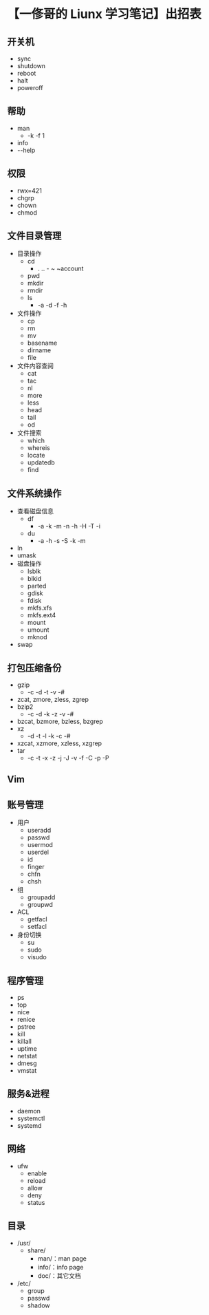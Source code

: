 # 【一俢哥的 Liunx 学习笔记】出招表

## 开关机
* sync
* shutdown
* reboot
* halt
* poweroff

## 帮助
* man
    * -k -f 1 
* info
* --help

## 权限
* rwx=421
* chgrp
* chown
* chmod

## 文件目录管理
* 目录操作
    * cd
        * . .. - ~ ~account
    * pwd
    * mkdir
    * rmdir
    * ls
        * -a -d -f -h
* 文件操作
    * cp
    * rm
    * mv
    * basename
    * dirname
    * file
* 文件内容查阅
    * cat
    * tac
    * nl
    * more
    * less
    * head
    * tail
    * od
* 文件搜索
    * which
    * whereis
    * locate
    * updatedb
    * find

## 文件系统操作
* 查看磁盘信息
    * df
        * -a -k -m -n -h -H -T -i
    * du
        * -a -h -s -S -k -m
* ln
* umask
* 磁盘操作
    * lsblk
    * blkid
    * parted
    * gdisk
    * fdisk
    * mkfs.xfs
    * mkfs.ext4
    * mount
    * umount
    * mknod
* swap

## 打包压缩备份
* gzip
    * -c -d -t -v -#
* zcat, zmore, zless, zgrep
* bzip2
    * -c -d -k -z -v -#
* bzcat, bzmore, bzless, bzgrep
* xz
    * -d -t -l -k -c -#
* xzcat, xzmore, xzless, xzgrep
* tar
    * -c -t -x -z -j -J -v -f -C -p -P

## Vim

## 账号管理
* 用户
    * useradd
    * passwd
    * usermod
    * userdel
    * id
    * finger
    * chfn
    * chsh
* 组
    * groupadd
    * groupwd
* ACL
    * getfacl
    * setfacl
* 身份切换
    * su
    * sudo
    * visudo

## 程序管理
* ps
* top
* nice
* renice
* pstree
* kill
* killall
* uptime
* netstat
* dmesg
* vmstat


## 服务&进程
* daemon
* systemctl
* systemd

## 网络
* ufw
    * enable
    * reload
    * allow
    * deny
    * status

## 目录

* /usr/
    * share/
        * man/：man page
        * info/：info page
        * doc/：其它文档
* /etc/
    * group
    * passwd
    * shadow